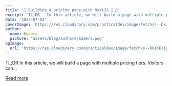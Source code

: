```yaml
---
title: '🦄 Building a pricing page with NextJS 🤯 🤯'
excerpt: 'TL;DR   In this article, we will build a page with multiple pricing tiers. Visitors can...'
date: '2023-07-04'
coverImage: 'https://res.cloudinary.com/practicaldev/image/fetch/s--bkzKFcIy--/c_imagga_scale,f_auto,fl_progressive,h_420,q_auto,w_1000/https://dev-to-uploads.s3.amazonaws.com/uploads/articles/edgkw0iwpblkl5pq3329.png'
author:
  name: Koders
  picture: "assets/blog/authors/koders.png"
ogImage:
  url: 'https://res.cloudinary.com/practicaldev/image/fetch/s--bkzKFcIy--/c_imagga_scale,f_auto,fl_progressive,h_420,q_auto,w_1000/https://dev-to-uploads.s3.amazonaws.com/uploads/articles/edgkw0iwpblkl5pq3329.png'
---
```


TL;DR   In this article, we will build a page with multiple pricing tiers. Visitors can...

[Read more](https://dev.to/github20k/building-a-pricing-page-with-nextjs-1b1f)
